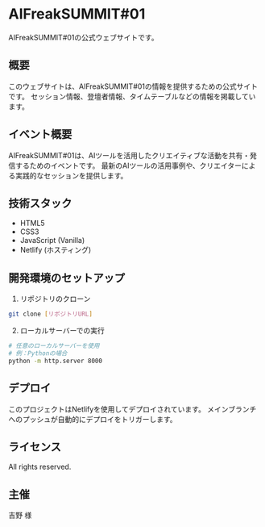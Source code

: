 # AIFreakSUMMIT#01

AIFreakSUMMIT#01の公式ウェブサイトです。

## 概要

このウェブサイトは、AIFreakSUMMIT#01の情報を提供するための公式サイトです。
セッション情報、登壇者情報、タイムテーブルなどの情報を掲載しています。

## イベント概要

AIFreakSUMMIT#01は、AIツールを活用したクリエイティブな活動を共有・発信するためのイベントです。
最新のAIツールの活用事例や、クリエイターによる実践的なセッションを提供します。

## 技術スタック

- HTML5
- CSS3
- JavaScript (Vanilla)
- Netlify (ホスティング)

## 開発環境のセットアップ

1. リポジトリのクローン
```bash
git clone [リポジトリURL]
```

2. ローカルサーバーでの実行
```bash
# 任意のローカルサーバーを使用
# 例：Pythonの場合
python -m http.server 8000
```

## デプロイ

このプロジェクトはNetlifyを使用してデプロイされています。
メインブランチへのプッシュが自動的にデプロイをトリガーします。

## ライセンス

All rights reserved.

## 主催

吉野 様 
